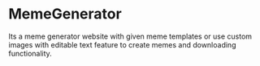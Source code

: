 # MemeGenerator
Its a meme generator website with given meme templates or use custom images with editable text feature to create memes and downloading functionality.
